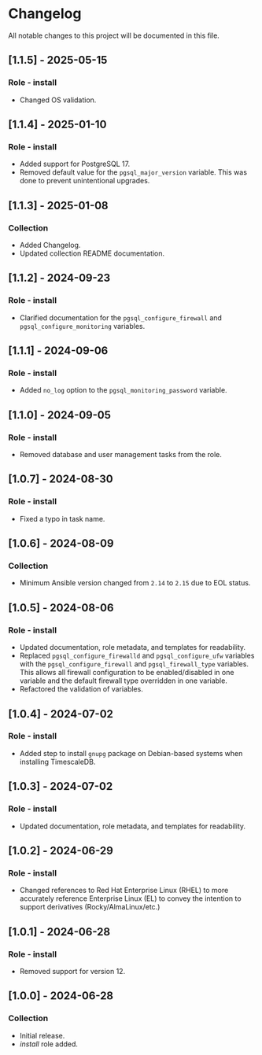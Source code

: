 # Changelog

All notable changes to this project will be documented in this file.

## [1.1.5] - 2025-05-15

### Role - install

- Changed OS validation.

## [1.1.4] - 2025-01-10

### Role - install

- Added support for PostgreSQL 17.
- Removed default value for the `pgsql_major_version` variable. This was done to prevent unintentional upgrades.

## [1.1.3] - 2025-01-08

### Collection

- Added Changelog.
- Updated collection README documentation.

## [1.1.2] - 2024-09-23

### Role - install

- Clarified documentation for the `pgsql_configure_firewall` and `pgsql_configure_monitoring` variables.

## [1.1.1] - 2024-09-06

### Role - install

- Added `no_log` option to the `pgsql_monitoring_password` variable.

## [1.1.0] - 2024-09-05

### Role - install

- Removed database and user management tasks from the role.

## [1.0.7] - 2024-08-30

### Role - install

- Fixed a typo in task name.

## [1.0.6] - 2024-08-09

### Collection

- Minimum Ansible version changed from `2.14` to `2.15` due to EOL status.

## [1.0.5] - 2024-08-06

### Role - install

- Updated documentation, role metadata, and templates for readability.
- Replaced `pgsql_configure_firewalld` and `pgsql_configure_ufw` variables with the `pgsql_configure_firewall` and `pgsql_firewall_type` variables. This allows all firewall configuration to be enabled/disabled in one variable and the default firewall type overridden in one variable.
- Refactored the validation of variables.

## [1.0.4] - 2024-07-02

### Role - install

- Added step to install `gnupg` package on Debian-based systems when installing TimescaleDB.

## [1.0.3] - 2024-07-02

### Role - install

- Updated documentation, role metadata, and templates for readability.

## [1.0.2] - 2024-06-29

### Role - install

- Changed references to Red Hat Enterprise Linux (RHEL) to more accurately reference Enterprise Linux (EL) to convey the intention to support derivatives (Rocky/AlmaLinux/etc.)

## [1.0.1] - 2024-06-28

### Role - install

- Removed support for version 12.

## [1.0.0] - 2024-06-28

### Collection

- Initial release.
- *install* role added.
